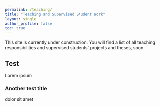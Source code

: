 ```yaml
---
permalink: /teaching/
title: "Teaching and Supervised Student Work"
layout: single
author_profile: false
toc: true
---
```


This site is currently under construction. You will find a list of all teaching responsibilities and supervised students' projects and theses, soon.

## Test

Lorem ipsum

### Another test title

dolor sit amet
